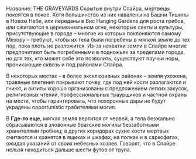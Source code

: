 Название: THE GRAVEYARDS
Скрытые внутри Спайра, мертвецы покоятся в покое. Хотя большинство из них навалены на Башни Тишины в Новом Небе, или переданы в Вис Hanging Gardens для роста грибов, или сжигаются в церемониальном огне, некоторые секты и культуры, присутствующие в городе – многие из которых поклоняются самому Мехору – требуют, чтобы их тела были погребены в мягкой земле до тех пор, пока плоть не разложится. Из-за нехватки земли в Спайре многие предпочитают быть погребенными в подножьях за пределами города, но для тех, кто может себе это позволить, существуют паучьи норы, проникающие сквозь и под районами Спайра.

В некоторых местах – в более эксклюзивных районах – земля ухожена, травяные плетения покрывают почву, где под ней кости разлагаются и гниют, и визиты хорошо организованы с предложением легких закусок, религиозных чтений, профессиональных траурщиков и частной охраны на месте, чтобы гарантировать, что похоронные дары не будут украдены opportunistic грабителями могил.

В **Где-то еще**, мягкая земля вертится от червей, а тела безжально сбрасываются в зловонные братские могилы беззаботными хранителями гробниц; в других коридорах сухие кости мертвых считаются и хранятся в ящиках и шкафах, на полках и в саркофагах, ожидая указаний от своих небесных хозяев. Говорят, что в Спайре нельзя находиться дальше шести футов от трупа.
